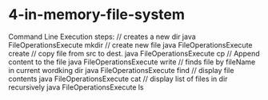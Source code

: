 # 4-in-memory-file-system

Command Line Execution steps: 
// creates a new dir 
java FileOperationsExecute mkdir <absoluteDirPath>
// create new file
java FileOperationsExecute create <absoluteFilePath>
// copy file from src to dest. 
java FileOperationsExecute cp <absoluteSrcFilePath>  <absoluteDestFilePath>
// Append content to the file
java FileOperationsExecute write <content>  <absoluteFilePath>
// finds file by fileName in current wordking dir
java FileOperationsExecute find <fileName>
// display file contents
java FileOperationsExecute cat <absoluteFilePath>
// display list of files in dir recursively
java FileOperationsExecute ls <absoluteDirPath>

